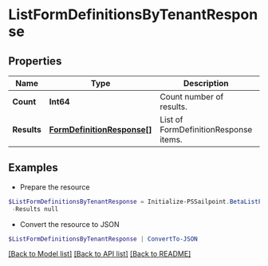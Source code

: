 # ListFormDefinitionsByTenantResponse
## Properties

Name | Type | Description | Notes
------------ | ------------- | ------------- | -------------
**Count** | **Int64** | Count number of results. | [optional] 
**Results** | [**FormDefinitionResponse[]**](FormDefinitionResponse.md) | List of FormDefinitionResponse items. | [optional] 

## Examples

- Prepare the resource
```powershell
$ListFormDefinitionsByTenantResponse = Initialize-PSSailpoint.BetaListFormDefinitionsByTenantResponse  -Count 1 `
 -Results null
```

- Convert the resource to JSON
```powershell
$ListFormDefinitionsByTenantResponse | ConvertTo-JSON
```

[[Back to Model list]](../README.md#documentation-for-models) [[Back to API list]](../README.md#documentation-for-api-endpoints) [[Back to README]](../README.md)

